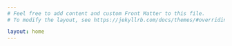 ```yaml
---
# Feel free to add content and custom Front Matter to this file.
# To modify the layout, see https://jekyllrb.com/docs/themes/#overriding-theme-defaults

layout: home
---
```

<style>
  pre {
    line-height: 9pt;
  }
<pre>
<b>
 /$$$$$$$                      /$$                
| $$__  $$                    | $$                
| $$  \ $$  /$$$$$$   /$$$$$$$| $$   /$$  /$$$$$$ 
| $$$$$$$/ /$$__  $$ /$$_____/| $$  /$$/ /$$__  $$
| $$__  $$| $$  \ $$| $$      | $$$$$$/ | $$  \ $$
| $$  \ $$| $$  | $$| $$      | $$_  $$ | $$  | $$
| $$  | $$|  $$$$$$/|  $$$$$$$| $$ \  $$|  $$$$$$/
|__/  |__/ \______/  \_______/|__/  \__/ \______/ </b>
                                                  
                                                  
━━━━━━━━━━━━━━━━━━━━━━━━━━━━━━━━━━━━━━━━━━━━━━━━━━━━━━━━━━
    Working as a full-stack engineer in an AI startup
    I like doing random projects in my freetime and 
    contributing to open source whenever I can
    
    Fun fact: I like foxes <3                                      "._`-.          \-.
━━━━━━━━━━━━━━━━━━━━━━━━━━━━━━━━━━━━━━━━━━━━━━━━━━━━━━━━━━            '-.`;.--.___/ _`>
                                                                        `"( )    , )
                                                                           \\----\-\
                                                                     ~~~~~~ "" ~~ """ ~~~~~~~
                                                                  jgs


</pre>
<a rel="me" href="https://meow.social/@rocko">Mastodon</a> | <a href="https://github.com/rockofox">Github</a>
